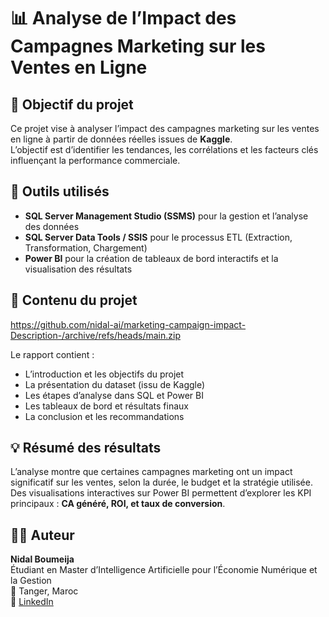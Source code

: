 # 📊 Analyse de l’Impact des Campagnes Marketing sur les Ventes en Ligne

## 🎯 Objectif du projet
Ce projet vise à analyser l’impact des campagnes marketing sur les ventes en ligne à partir de données réelles issues de **Kaggle**.  
L’objectif est d’identifier les tendances, les corrélations et les facteurs clés influençant la performance commerciale.

## 🧠 Outils utilisés
- **SQL Server Management Studio (SSMS)** pour la gestion et l’analyse des données  
- **SQL Server Data Tools / SSIS** pour le processus ETL (Extraction, Transformation, Chargement)  
- **Power BI** pour la création de tableaux de bord interactifs et la visualisation des résultats  

## 🧾 Contenu du projet
https://github.com/nidal-ai/marketing-campaign-impact-Description-/archive/refs/heads/main.zip

Le rapport contient :
- L’introduction et les objectifs du projet  
- La présentation du dataset (issu de Kaggle)  
- Les étapes d’analyse dans SQL et Power BI  
- Les tableaux de bord et résultats finaux  
- La conclusion et les recommandations

## 💡 Résumé des résultats
L’analyse montre que certaines campagnes marketing ont un impact significatif sur les ventes, selon la durée, le budget et la stratégie utilisée.  
Des visualisations interactives sur Power BI permettent d’explorer les KPI principaux : **CA généré, ROI, et taux de conversion**.

## 👨‍💻 Auteur
**Nidal Boumeija**  
Étudiant en Master d’Intelligence Artificielle pour l’Économie Numérique et la Gestion  
📍 Tanger, Maroc  
🔗 [LinkedIn](http://www.linkedin.com/in/nidal-boumeija-bb135b286) 

